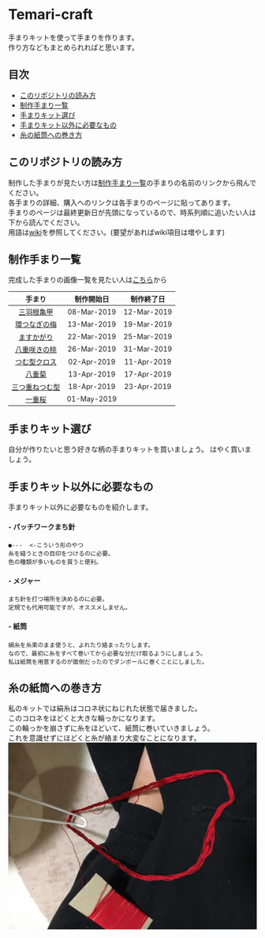 # Temari-craft
手まりキットを使って手まりを作ります。  
作り方などもまとめられればと思います。
## 目次
- [このリポジトリの読み方](https://github.com/Masaki-Okuyama/Temari-craft/blob/master/README.md#%E3%81%93%E3%81%AE%E3%83%AA%E3%83%9D%E3%82%B8%E3%83%88%E3%83%AA%E3%81%AE%E8%AA%AD%E3%81%BF%E6%96%B9)
- [制作手まり一覧](https://github.com/Masaki-Okuyama/Temari-craft/blob/master/README.md#%E5%88%B6%E4%BD%9C%E6%89%8B%E3%81%BE%E3%82%8A%E4%B8%80%E8%A6%A7)   
- [手まりキット選び](https://github.com/Masaki-Okuyama/Temari-craft/blob/master/README.md#%E6%89%8B%E3%81%BE%E3%82%8A%E3%82%AD%E3%83%83%E3%83%88%E9%81%B8%E3%81%B3)  
- [手まりキット以外に必要なもの](https://github.com/Masaki-Okuyama/Temari-craft/blob/master/README.md#%E6%89%8B%E3%81%BE%E3%82%8A%E3%82%AD%E3%83%83%E3%83%88%E4%BB%A5%E5%A4%96%E3%81%AB%E5%BF%85%E8%A6%81%E3%81%AA%E3%82%82%E3%81%AE)  
- [糸の紙筒への巻き方](https://github.com/Masaki-Okuyama/Temari-craft/blob/master/README.md#%E7%B3%B8%E3%81%AE%E7%B4%99%E7%AD%92%E3%81%B8%E3%81%AE%E5%B7%BB%E3%81%8D%E6%96%B9)  

## このリポジトリの読み方
制作した手まりが見たい方は[制作手まり一覧](https://github.com/Masaki-Okuyama/Temari-craft/blob/master/README.md#%E5%88%B6%E4%BD%9C%E6%89%8B%E3%81%BE%E3%82%8A%E4%B8%80%E8%A6%A7)の手まりの名前のリンクから飛んでください。  
各手まりの詳細、購入へのリンクは各手まりのページに貼ってあります。  
手まりのページは最終更新日が先頭になっているので、時系列順に追いたい人は下から読んでください。  
用語は[wiki](https://github.com/Masaki-Okuyama/Temari-craft/wiki)を参照してください。(要望があればwiki項目は増やします)

## 制作手まり一覧  
完成した手まりの画像一覧を見たい人は[こちら](https://github.com/Masaki-Okuyama/Temari-craft/blob/master/Temari-diary/README.md)から  

|   手まり   |  制作開始日  | 制作終了日 |
|:--------:|:------------:|:----------:|
|[三羽根亀甲](https://github.com/Masaki-Okuyama/Temari-craft/blob/master/Temari-diary/1st-kemari-craft.md)|  08-Mar-2019 |  12-Mar-2019 |
|[環つなぎの梅](https://github.com/Masaki-Okuyama/Temari-craft/blob/master/Temari-diary/2nd-temari-craft.md)|  13-Mar-2019 |  19-Mar-2019 |
|[ますかがり](https://github.com/Masaki-Okuyama/Temari-craft/blob/master/Temari-diary/3rd-temari-craft.md)|  22-Mar-2019 |  25-Mar-2019 |
|[八重咲きの桃](https://github.com/Masaki-Okuyama/Temari-craft/blob/master/Temari-diary/4th-temari-craft.md)|  26-Mar-2019 |  31-Mar-2019 |
|[つむ型クロス](https://github.com/Masaki-Okuyama/Temari-craft/blob/master/Temari-diary/5th-temari-craft.md)|  02-Apr-2019 |  11-Apr-2019 |
|[八重菊](https://github.com/Masaki-Okuyama/Temari-craft/blob/master/Temari-diary/6th-temari-craft.md)|  13-Apr-2019 |  17-Apr-2019 |
|[三つ重ねつむ型](https://github.com/Masaki-Okuyama/Temari-craft/blob/master/Temari-diary/7th-temari-craft.md)|  18-Apr-2019 |  23-Apr-2019 |
|[一重桜](https://github.com/Masaki-Okuyama/Temari-craft/blob/master/Temari-diary/8th-temari-craft.md)|  01-May-2019 |   |

## 手まりキット選び
自分が作りたいと思う好きな柄の手まりキットを買いましょう。
はやく買いましょう。

## 手まりキット以外に必要なもの
手まりキット以外に必要なものを紹介します。  

#### - パッチワークまち針
	●---  <-こういう形のやつ  
	糸を縫うときの目印をつけるのに必要。  
	色の種類が多いものを買うと便利。
#### - メジャー
	まち針を打つ場所を決めるのに必要。  
	定規でも代用可能ですが、オススメしません。  
#### - 紙筒
	絹糸を糸束のまま使うと、よれたり絡まったりします。  
	なので、最初に糸をすべて巻いてから必要な分だけ取るようにしましょう。  
	私は紙筒を用意するのが面倒だったのでダンボールに巻くことにしました。  
## 糸の紙筒への巻き方
私のキットでは絹糸はコロネ状にねじれた状態で届きました。  
このコロネをほどくと大きな輪っかになります。  
この輪っかを崩さずに糸をほどいて、紙筒に巻いていきましょう。  
これを意識せずにほどくと糸が絡まり大変なことになります。  
![絹糸のほどき方](https://github.com/Masaki-Okuyama/Temari-craft/blob/images/kinuito_hodokikata.jpg)
